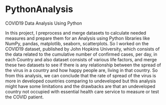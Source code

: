 # PythonAnalysis
COVID19 Data Analysis Using Python

In this project, I preprocess and merge datasets to calculate needed measures and prepare them for an Analysis using Python libraries like NumPy, pandas, matplotlib, seaborn, scatterplots. So I worked on the COVID19 dataset, published by John Hopkins University, which consists of the data related to the cumulative number of confirmed cases, per day, in each Country and also dataset consists of various life factors, and merge these two datasets to see if there is any relationship between the spread of the virus in a country and how happy people are, living in that country.
So from this analysis, we can conclude that the rate of spread of the virus is more in developed countries comparing to undeveloped but this analysis might have some limitations and the drawbacks are that an undeveloped country not occupied with essential health care service to measure or test the COVID patient.
